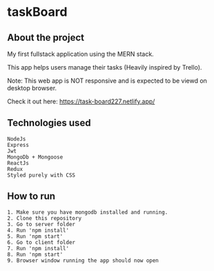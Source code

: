 # taskBoard

## About the project

My first fullstack application using the MERN stack.

This app helps users manage their tasks (Heavily inspired by Trello).

Note: This web app is NOT responsive and is expected to be viewd on desktop browser.

Check it out here: https://task-board227.netlify.app/

## Technologies used

    NodeJs
    Express
    Jwt
    MongoDb + Mongoose
    ReactJs
    Redux
    Styled purely with CSS

## How to run

    1. Make sure you have mongodb installed and running.
    2. Clone this repository
    3. Go to server folder
    4. Run 'npm install'
    5. Run 'npm start'
    6. Go to client folder
    7. Run 'npm install'
    8. Run 'npm start'
    9. Browser window running the app should now open
